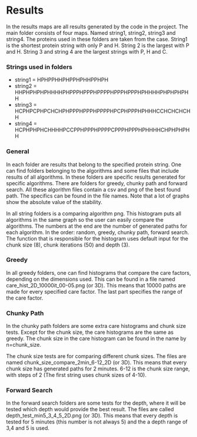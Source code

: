 # Results
In the results maps are all results generated by the code in the project. The main folder consists of four maps. Named string1, string2, string3 and string4. The proteins used in these folders are taken from the case. String1 is the shortest protein string with only P and H. String 2 is the largest with P and H. String 3 and string 4 are the largest strings with P, H and C.

### Strings used in folders
* string1 = HPHPPHHPHPPHPHHPPHPH
* string2 = HHPHPHPHPHHHHPHPPPHPPPHPPPPHPPPHPPPHPHHHHPHPHPHPHH
* string3 = HCPHPCPHPCHCHPHPPPHPPPHPPPPHPCPHPPPHPHHHCCHCHCHCHH
* string4 = HCPHPHPHCHHHHPCCPPHPPPHPPPPCPPPHPPPHPHHHHCHPHPHPHH

### General
In each folder are results that belong to the specified protein string. One can find folders belonging to the algorithms and some files that include results of all algorithms. In these folders are specific results generated for specific algorithms. There are folders for greedy, chunky path and forward search. All these algorithm files contain a csv and png of the best found path. The specifics can be found in the file names. Note that a lot of graphs show the absolute value of the stability.

In all string folders is a comparing algorithm png. This histogram puts all algorithms in the same graph so the user can easily compare the algorithms. The numbers at the end are the number of generated paths for each algorithm. In the order: random, greedy, chunky path, forward search. The function that is responsible for the histogram uses default input for the chunk size (8), chunk iterations (50) and depth (3).

### Greedy
In all greedy folders, one can find histograms that compare the care factors, depending on the dimensions used. This can be found in a file named care_hist_2D_10000it_00-05.png (or 3D). This means that 10000 paths are made for every specified care factor. The last part specifies the range of the care factor.

### Chunky Path
In the chunky path folders are some extra care histograms and chunk size tests. Except for the chunk size, the care histograms are the same as greedy. The chunk size in the care histogram can be found in the name by n=chunk_size.

The chunk size tests are for comparing different chunk sizes. The files are named chunk_size_compare_2min_6-12_2D (or 3D). This means that every chunk size has generated paths for 2 minutes. 6-12 is the chunk size range, with steps of 2 (The first string uses chunk sizes of 4-10).

### Forward Search
In the forward search folders are some tests for the depth, where it will be tested which depth would provide the best result. The files are called depth_test_min5_3_4_5_2D.png (or 3D). This means that every depth is tested for 5 minutes (this number is not always 5) and the a depth range of 3,4 and 5 is used.
